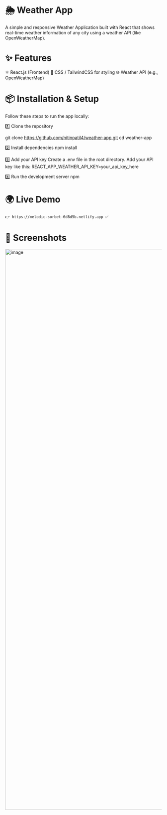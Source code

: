 # 🌦️ Weather App 
   A simple and responsive Weather Application built with React that shows real-time weather information of any city using a weather API (like OpenWeatherMap).

# ✨ Features
   ⚛️ React.js (Frontend)
  🎨 CSS / TailwindCSS for styling
  🌐 Weather API (e.g., OpenWeatherMap)

# 📦 Installation & Setup
  Follow these steps to run the app locally:

1️⃣ Clone the repository

git clone https://github.com/nitinpatil4/weather-app.git
    cd weather-app

2️⃣ Install dependencies
    npm install

3️⃣ Add your API key
    Create a .env file in the root directory.
    Add your API key like this:
    REACT_APP_WEATHER_API_KEY=your_api_key_here

4️⃣ Run the development server
    npm 


# 🌍 Live Demo
    👉 https://melodic-sorbet-6d8d5b.netlify.app ✅

# 📸 Screenshots
<img width="2880" height="1800" alt="image" src="https://github.com/user-attachments/assets/d45f635a-b6a1-4d08-acc4-185797f56395" />


